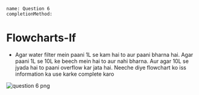 ```ngMeta
name: Question 6
completionMethod:
```

# Flowcharts-If

- Agar water filter mein paani 1L se kam hai to aur paani bharna hai. Agar paani 1L se 10L ke beech mein hai to aur nahi bharna. Aur agar 10L se jyada hai to paani overflow kar jata hai. Neeche diye flowchart ko iss information ka use karke complete karo

![question 6 png](https://storage.googleapis.com/ng-curriculum-images/python-flowcharts/if-worksheet/2.7-question6.png)


